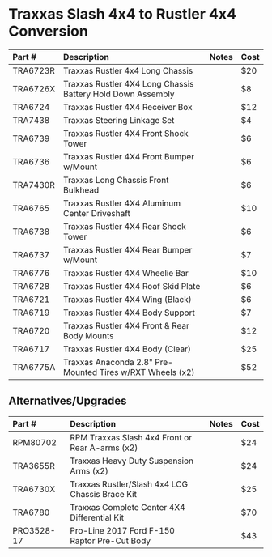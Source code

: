# Traxxas Slash 4x4 to Rustler 4x4 Conversion

| Part #   | Description                                                 | Notes | Cost |
| :------- | :---------------------------------------------------------- | :---- | :--- |
| TRA6723R | Traxxas Rustler 4x4 Long Chassis                            |       | $20  |
| TRA6726X | Traxxas Rustler 4X4 Long Chassis Battery Hold Down Assembly |       | $8   |
| TRA6724  | Traxxas Rustler 4X4 Receiver Box                            |       | $12  |
| TRA7438  | Traxxas Steering Linkage Set                                |       | $4   |
| TRA6739  | Traxxas Rustler 4X4 Front Shock Tower                       |       | $6   |
| TRA6736  | Traxxas Rustler 4X4 Front Bumper w/Mount                    |       | $6   |
| TRA7430R | Traxxas Long Chassis Front Bulkhead                         |       | $6   |
| TRA6765  | Traxxas Rustler 4X4 Aluminum Center Driveshaft              |       | $10  |
| TRA6738  | Traxxas Rustler 4X4 Rear Shock Tower                        |       | $6   |
| TRA6737  | Traxxas Rustler 4X4 Rear Bumper w/Mount                     |       | $7   |
| TRA6776  | Traxxas Rustler 4X4 Wheelie Bar                             |       | $10  |
| TRA6728  | Traxxas Rustler 4X4 Roof Skid Plate                         |       | $6   |
| TRA6721  | Traxxas Rustler 4X4 Wing (Black)                            |       | $6   |
| TRA6719  | Traxxas Rustler 4X4 Body Support                            |       | $7   |
| TRA6720  | Traxxas Rustler 4X4 Front & Rear Body Mounts                |       | $12  |
| TRA6717  | Traxxas Rustler 4X4 Body (Clear)                            |       | $25  |
| TRA6775A | Traxxas Anaconda 2.8" Pre-Mounted Tires w/RXT Wheels (x2)   |       | $52  |

## Alternatives/Upgrades

| Part #     | Description                                     | Notes | Cost |
| :--------- | :---------------------------------------------- | :---- | :--- |
| RPM80702   | RPM Traxxas Slash 4x4 Front or Rear A-arms (x2) |       | $24  |
| TRA3655R   | Traxxas Heavy Duty Suspension Arms (x2)         |       | $24  |
| TRA6730X   | Traxxas Rustler/Slash 4x4 LCG Chassis Brace Kit |       | $25  |
| TRA6780    | Traxxas Complete Center 4X4 Differential Kit    |       | $70  |
| PRO3528-17 | Pro-Line 2017 Ford F-150 Raptor Pre-Cut Body    |       | $43  |
